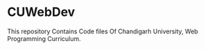 # CUWebDev
This repository Contains Code files Of Chandigarh University, Web Programming Curriculum.
